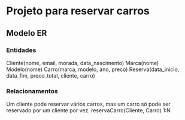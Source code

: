 # Projeto para reservar carros

## Modelo ER

### Entidades
Cliente(nome, email, morada, data_nascimento)
Marca(nome)
Modelo(nome)
Carro(marca, modelo, ano, preco)
Reserva(data_inicio, data_fim, preco_total, cliente, carro)

### Relacionamentos
Um cliente pode reservar vários carros, mas um carro só pode ser reservado por um cliente por vez.
reservaCarro(Cliente, Carro) 1:N
